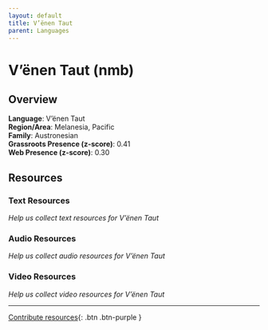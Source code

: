 ```yaml
---
layout: default
title: V’ënen Taut
parent: Languages
---
```


# V’ënen Taut (nmb)

## Overview

**Language**: V’ënen Taut  
**Region/Area**: Melanesia, Pacific  
**Family**: Austronesian  
**Grassroots Presence (z-score)**: 0.41  
**Web Presence (z-score)**: 0.30  

## Resources

### Text Resources
*Help us collect text resources for V’ënen Taut*

### Audio Resources
*Help us collect audio resources for V’ënen Taut*

### Video Resources
*Help us collect video resources for V’ënen Taut*

---

[Contribute resources](https://forms.office.com/e/1SfLJx3u1r){: .btn .btn-purple }
